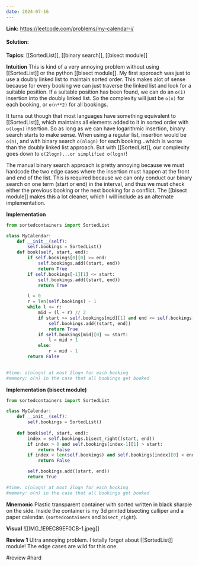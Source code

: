 ```yaml
---
date: 2024-07-16
---
```

**Link:** https://leetcode.com/problems/my-calendar-i/
#### Solution:

**Topics**: [[SortedList]], [[binary search]], [[bisect module]]

**Intuition**
This is kind of a very annoying problem without using [[SortedList]] or the python [[bisect module]]. My first approach was just to use a doubly linked list to maintain sorted order. This makes alot of sense because for every booking we can just traverse the linked list and look for a suitable position. If a suitable position has been found, we can do an `o(1)` insertion into the doubly linked list. So the complexity will just be `o(n)` for each booking, or `o(n**2)` for all bookings. 

It turns out though that most languages have something equivalent to [[SortedList]], which maintains all elements added to it in sorted order with `o(logn)` insertion. So as long as we can have logarithmic insertion, binary search starts to make sense. When using a regular list, insertion would be `o(n)`, and with binary search `o(nlogn)` for each booking...which is worse than the doubly linked list approach. But with [[SortedList]], our complexity goes down to `o(2logn)...or simplified o(logn)`! 

The manual binary search approach is pretty annoying because we must hardcode the two edge cases where the insertion must happen at the front and end of the list. This is required because we can only conduct our binary search on one term (start or end) in the interval, and thus we must check either the previous booking or the next booking for a conflict. The [[bisect module]] makes this a lot cleaner, which I will include as an alternate implementation. 

**Implementation** 
```python
from sortedcontainers import SortedList

class MyCalendar:
	def __init__(self):
		self.bookings = SortedList()
	def book(self, start, end):
		if self.bookings[0][0] >= end:
			self.bookings.add((start, end))
			return True
		if self.bookings[-1][1] <= start:
			self.bookings.add((start, end))
			return True

		l = 0
		r = len(self.bookings) - 1
		while l <= r:
			mid = (l + r) // 2
			if start >= self.bookings[mid][1] and end <= self.bookings[mid+1][0]:
				self.bookings.add((start, end))
				return True
			if self.bookings[mid][0] <= start:
				l = mid + 1
			else:
				r = mid - 1
		return False
	

#time: o(nlogn) at most 2logn for each booking
#memory: o(n) in the case that all bookings get booked
```

**Implementation (bisect module)** 
```python
from sortedcontainers import SortedList

class MyCalendar:
	def __init__(self):
		self.bookings = SortedList()
		
	def book(self, start, end):
		index = self.bookings.bisect_right((start, end))
		if index > 0 and self.bookings[index-1][1] > start:
			return False
		if index < len(self.bookings) and self.bookings[index][0] < end:
			return False

		self.bookings.add((start, end))
		return True

#time: o(nlogn) at most 2logn for each booking
#memory: o(n) in the case that all bookings get booked
```

**Mnemonic**
Plastic transparent container  with sorted written in black sharpie on the side. Inside the container is my 3d printed bisecting calliper and a paper calendar. (`sortedcontainers` and `bisect_right`).

**Visual** 
![[IMG_1E9EC89EF0CB-1.jpeg]]

**Review 1**
Ultra annoying problem. I totally forgot about [[SortedList]] module! The edge cases are wild for this one. 

#review 
#hard 


